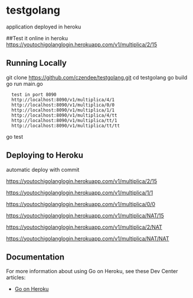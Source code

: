 
# testgolang

application deployed in heroku

##Test it online in heroku
https://youtochigolanglogin.herokuapp.com/v1/multiplica/2/15


## Running Locally

git clone https://github.com/czendee/testgolang.git
cd testgolang
go build
go run main.go
     
      test in port 8090
      http://localhost:8090/v1/multiplica/4/1
      http://localhost:8090/v1/multiplica/0/0
      http://localhost:8090/v1/multiplica/1/1
      http://localhost:8090/v1/multiplica/4/tt
      http://localhost:8090/v1/multiplica/tt/1
      http://localhost:8090/v1/multiplica/tt/tt
go test

## Deploying to Heroku

automatic deploy with commit


https://youtochigolanglogin.herokuapp.com/v1/multiplica/2/15

https://youtochigolanglogin.herokuapp.com/v1/multiplica/1/1


https://youtochigolanglogin.herokuapp.com/v1/multiplica/0/0

https://youtochigolanglogin.herokuapp.com/v1/multiplica/NAT/15

https://youtochigolanglogin.herokuapp.com/v1/multiplica/2/NAT

https://youtochigolanglogin.herokuapp.com/v1/multiplica/NAT/NAT

## Documentation

For more information about using Go on Heroku, see these Dev Center articles:

- [Go on Heroku](https://devcenter.heroku.com/categories/go)
